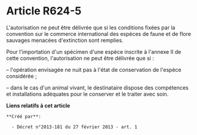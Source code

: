 # Article R624-5

L'autorisation ne peut être délivrée que si les conditions fixées par la convention sur le commerce international des espèces
de faune et de flore sauvages menacées d'extinction sont remplies.

Pour l'importation d'un spécimen d'une espèce inscrite à l'annexe II de cette convention, l'autorisation ne peut être
délivrée que si :

– l'opération envisagée ne nuit pas à l'état de conservation de l'espèce considérée ;

– dans le cas d'un animal vivant, le destinataire dispose des compétences et installations adéquates pour le conserver et le
traiter avec soin.

**Liens relatifs à cet article**

	**Créé par**:

	  - Décret n°2013-181 du 27 février 2013 - art. 1
